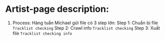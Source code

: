 # Artist-page description:

1. Process: Hàng tuần Michael gửi file có 3 step lớn:
Step 1: Chuẩn bị file `Tracklist checking`
Step 2: Crawl info `Tracklist checking`
Step 3: Xuất file `Tracklist checking info`

